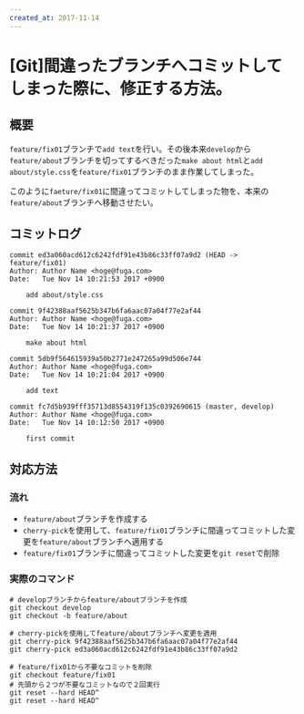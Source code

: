 ```yaml
---
created_at: 2017-11-14
---
```


# [Git]間違ったブランチへコミットしてしまった際に、修正する方法。

## 概要

`feature/fix01`ブランチで`add text`を行い。その後本来`develop`から`feature/about`ブランチを切ってするべきだった`make about html`と`add about/style.css`を`feature/fix01`ブランチのまま作業してしまった。

このように`faeture/fix01`に間違ってコミットしてしまった物を、本来の`feature/about`ブランチへ移動させたい。

## コミットログ

```
commit ed3a060acd612c6242fdf91e43b86c33ff07a9d2 (HEAD -> feature/fix01)
Author: Author Name <hoge@fuga.com>
Date:   Tue Nov 14 10:21:53 2017 +0900

    add about/style.css

commit 9f42388aaf5625b347b6fa6aac07a04f77e2af44
Author: Author Name <hoge@fuga.com>
Date:   Tue Nov 14 10:21:37 2017 +0900

    make about html

commit 5db9f564615939a50b2771e247265a99d506e744
Author: Author Name <hoge@fuga.com>
Date:   Tue Nov 14 10:21:04 2017 +0900

    add text

commit fc7d5b939fff35713d8554319f135c0392690615 (master, develop)
Author: Author Name <hoge@fuga.com>
Date:   Tue Nov 14 10:12:50 2017 +0900

    first commit
```

## 対応方法

### 流れ

+ `feature/about`ブランチを作成する
+ `cherry-pick`を使用して、`feature/fix01`ブランチに間違ってコミットした変更を`feature/about`ブランチへ適用する
+ `feature/fix01`ブランチに間違ってコミットした変更を`git reset`で削除


### 実際のコマンド

```
# developブランチからfeature/aboutブランチを作成
git checkout develop
git checkout -b feature/about

# cherry-pickを使用してfeature/aboutブランチへ変更を適用
git cherry-pick 9f42388aaf5625b347b6fa6aac07a04f77e2af44
git cherry-pick ed3a060acd612c6242fdf91e43b86c33ff07a9d2

# feature/fix01から不要なコミットを削除
git checkout feature/fix01
# 先頭から２つが不要なコミットなので２回実行
git reset --hard HEAD^
git reset --hard HEAD^
```
